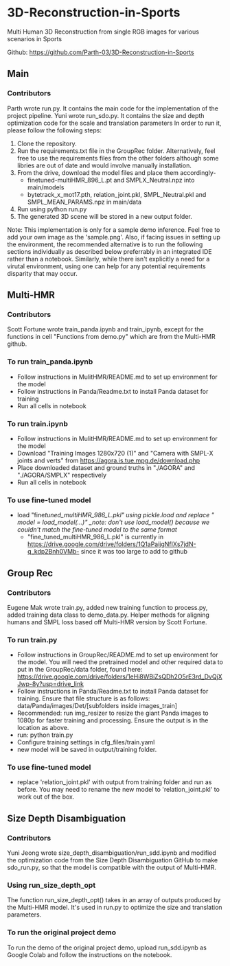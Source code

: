 # 3D-Reconstruction-in-Sports

Multi Human 3D Reconstruction from single RGB images for various scenarios in Sports

Github: https://github.com/Parth-03/3D-Reconstruction-in-Sports

## Main

### Contributors

Parth wrote run.py. It contains the main code for the implementation of the project pipeline.
Yuni wrote run_sdo.py. It contains the size and depth optimization code for the scale and translation parameters
In order to run it, please follow the following steps:

1. Clone the repository.
2. Run the requirements.txt file in the GroupRec folder. Alternatively, feel free to use the requirements files from the other folders although some libries are out of date and would involve manually installation. 
3. From the drive, download the model files and place them accordingly- 
    - finetuned-multiHMR_896_L.pt and SMPLX_Neutral.npz into main/models
    - bytetrack_x_mot17.pth, relation_joint.pkl, SMPL_Neutral.pkl and SMPL_MEAN_PARAMS.npz in main/data
4. Run using python run.py
5. The generated 3D scene will be stored in a new output folder.

Note: This implementation is only for a sample demo inference. Feel free to add your own image as the 'sample.png'.
Also, if facing issues in setting up the environment, the recommended alternative is to run the following sections individually as described below preferrably in an integrated IDE rather than a notebook. 
Similarly, while there isn't explicitly a need for a virutal environment, using one can help for any potential requirements disparity that may occur.


## Multi-HMR

### Contributors

Scott Fortune wrote train_panda.ipynb and train_ipynb, except for the functions in cell "Functions from demo.py" which are from the Multi-HMR github.

### To run train_panda.ipynb

-   Follow instructions in MulitHMR/README.md to set up environment for the model
-   Follow instructions in Panda/Readme.txt to install Panda dataset for training
-   Run all cells in notebook

### To run train.ipynb

-   Follow instructions in MulitHMR/README.md to set up environment for the model
-   Download "Training Images 1280x720 (1)" and "Camera with SMPL-X joints and verts" from https://agora.is.tue.mpg.de/download.php
-   Place downloaded dataset and ground truths in "./AGORA" and "./AGORA/SMPLX" respectively
-   Run all cells in notebook

### To use fine-tuned model

-   load "fine*tuned_multiHMR_986_L.pkl" using pickle.load and replace " model = load_model(...)" \_note: don't use load_model() because we couldn't match the fine-tuned model to the same format*
    -   "fine_tuned_multiHMR_986_L.pkl" is currently in https://drive.google.com/drive/folders/1Q1aPaijgNfIXs7jdN-q_kdp2Bnh0VMb- since it was too large to add to github

## Group Rec

### Contributors

Eugene Mak wrote train.py, added new training function to process.py, added training data class to demo_data.py. Helper methods for aligning humans and SMPL loss based off Multi-HMR version by Scott Fortune.

### To run train.py

-   Follow instructions in GroupRec/README.md to set up environment for the model. You will need the pretrained model and other required data to put in the GroupRec/data folder, found here: https://drive.google.com/drive/folders/1eHi8WBiZsQDh2O5rE3rd_DvQjXJwp-8y?usp=drive_link
-   Follow instructions in Panda/Readme.txt to install Panda dataset for training. Ensure that file structure is as follows: data/Panda/images/Det/[subfolders inside images_train]
-   Recommended: run img_resizer to resize the giant Panda images to 1080p for faster training and processing. Ensure the output is in the location as above.
-   run: python train.py
-   Configure training settings in cfg_files/train.yaml
-   new model will be saved in output/training folder.

### To use fine-tuned model

-   replace 'relation_joint.pkl' with output from training folder and run as before. You may need to rename the new model to 'relation_joint.pkl' to work out of the box.

## Size Depth Disambiguation

### Contributors

Yuni Jeong wrote size_depth_disambiguation/run_sdd.ipynb and modified the optimization code from the Size Depth Disambiguation GitHub to make sdo_run.py, so that the model is compatible with the output of Multi-HMR.

### Using run_size_depth_opt

The function run_size_depth_opt() takes in an array of outputs produced by the Multi-HMR model. It's used in run.py to optimize the size and translation parameters.

### To run the original project demo

To run the demo of the original project demo, upload run_sdd.ipynb as Google Colab and follow the instructions on the notebook.
